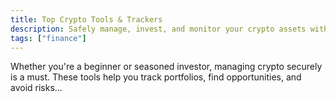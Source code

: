 ```yaml
---
title: Top Crypto Tools & Trackers
description: Safely manage, invest, and monitor your crypto assets with these tools.
tags: ["finance"]
---
```


Whether you're a beginner or seasoned investor, managing crypto securely is a must. These tools help you track portfolios, find opportunities, and avoid risks...

